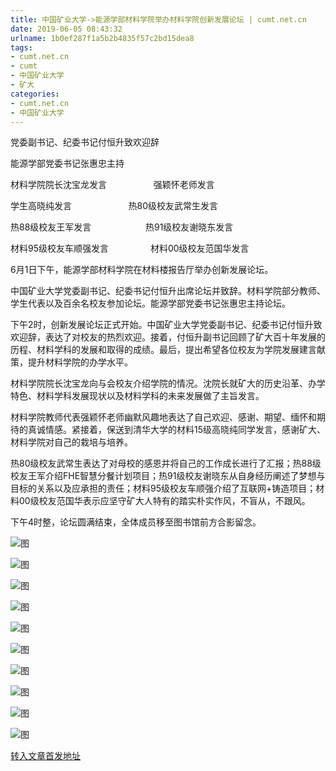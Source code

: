 ```yaml
---
title: 中国矿业大学->能源学部材料学院举办材料学院创新发展论坛 | cumt.net.cn
date: 2019-06-05 08:43:32
urlname: 1b0ef287f1a5b2b4835f57c2bd15dea8
tags: 
- cumt.net.cn
- cumt
- 中国矿业大学
- 矿大
categories:
- cumt.net.cn
- 中国矿业大学
---
```



党委副书记、纪委书记付恒升致欢迎辞

能源学部党委书记张惠忠主持

材料学院院长沈宝龙发言                   强颖怀老师发言

学生高晓纯发言                       热80级校友武常生发言

热88级校友王军发言                      热91级校友谢晓东发言

材料95级校友车顺强发言                 材料00级校友范国华发言

6月1日下午，能源学部材料学院在材料楼报告厅举办创新发展论坛。

中国矿业大学党委副书记、纪委书记付恒升出席论坛并致辞。材料学院部分教师、学生代表以及百余名校友参加论坛。能源学部党委书记张惠忠主持论坛。

下午2时，创新发展论坛正式开始。中国矿业大学党委副书记、纪委书记付恒升致欢迎辞，表达了对校友的热烈欢迎。接着，付恒升副书记回顾了矿大百十年发展的历程、材料学科的发展和取得的成绩。最后，提出希望各位校友为学院发展建言献策，提升材料学院的办学水平。

材料学院院长沈宝龙向与会校友介绍学院的情况。沈院长就矿大的历史沿革、办学特色、材料学科发展现状以及材料学科的未来发展做了主旨发言。

材料学院教师代表强颖怀老师幽默风趣地表达了自己欢迎、感谢、期望、缅怀和期待的真诚情感。紧接着，保送到清华大学的材料15级高晓纯同学发言，感谢矿大、材料学院对自己的栽培与培养。

热80级校友武常生表达了对母校的感恩并将自己的工作成长进行了汇报；热88级校友王军介绍FHE智慧分餐计划项目；热91级校友谢晓东从自身经历阐述了梦想与目标的关系以及应承担的责任；材料95级校友车顺强介绍了互联网+铸造项目；材料00级校友范国华表示应坚守矿大人特有的踏实朴实作风，不盲从，不跟风。

下午4时整，论坛圆满结束，全体成员移至图书馆前方合影留念。



![图](http://xwzx.cumt.edu.cn/_upload/article/images/99/52/3d39f932482ea8ea5edd54cf3a2c/fe3914c4-6328-48a9-a630-f4a48a55d0c5.png)

![图](http://xwzx.cumt.edu.cn/_upload/article/images/99/52/3d39f932482ea8ea5edd54cf3a2c/3eb5b782-3a22-44a0-acf9-4d3f86863cb7.png)

![图](http://xwzx.cumt.edu.cn/_upload/article/images/99/52/3d39f932482ea8ea5edd54cf3a2c/b943721a-1a86-44dc-9178-eedbf4a593cc.png)

![图](http://xwzx.cumt.edu.cn/_upload/article/images/99/52/3d39f932482ea8ea5edd54cf3a2c/2f08922a-2ceb-4060-a9c3-2f6368fb704e.png)

![图](http://xwzx.cumt.edu.cn/_upload/article/images/99/52/3d39f932482ea8ea5edd54cf3a2c/7afddf11-4420-4062-9ed4-2b277d9ecea9.png)

![图](http://xwzx.cumt.edu.cn/_upload/article/images/99/52/3d39f932482ea8ea5edd54cf3a2c/845a25fe-07ef-4716-b53c-4f2898efdd36.png)

![图](http://xwzx.cumt.edu.cn/_upload/article/images/99/52/3d39f932482ea8ea5edd54cf3a2c/95988bac-a95a-40d5-acbd-700e57e349c6.png)

![图](http://xwzx.cumt.edu.cn/_upload/article/images/99/52/3d39f932482ea8ea5edd54cf3a2c/f95206f8-ab04-43df-883a-6bfb26b2ee75.png)

![图](http://xwzx.cumt.edu.cn/_upload/article/images/99/52/3d39f932482ea8ea5edd54cf3a2c/ef2f7f71-9ec0-447f-8f4a-0050df634f2b.jpg)

![图](http://xwzx.cumt.edu.cn/_upload/article/images/99/52/3d39f932482ea8ea5edd54cf3a2c/9961b29a-e9b3-4e27-a3b1-72492ee882b3.png)

[转入文章首发地址](http://xwzx.cumt.edu.cn/0f/2a/c523a528170/page.htm)